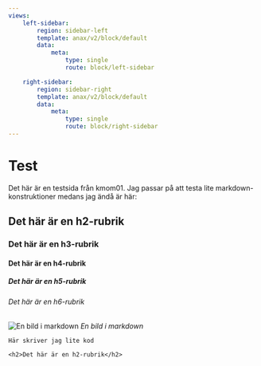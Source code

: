 ```yaml
---
views:
    left-sidebar:
        region: sidebar-left
        template: anax/v2/block/default
        data:
            meta:
                type: single
                route: block/left-sidebar

    right-sidebar:
        region: sidebar-right
        template: anax/v2/block/default
        data:
            meta:
                type: single
                route: block/right-sidebar
---
```


Test
=========================

Det här är en testsida från kmom01. Jag passar på att testa lite markdown-konstruktioner medans jag ändå är här:

## Det här är en h2-rubrik
### Det här är en h3-rubrik
#### Det här är en h4-rubrik
##### Det här är en h5-rubrik
###### Det här är en h6-rubrik


![En bild i markdown](https://upload.wikimedia.org/wikipedia/commons/6/64/Public_Domain_Dog_Drawing.jpg "Dog drawing")
*En bild i markdown*


~~~~
Här skriver jag lite kod

<h2>Det här är en h2-rubrik</h2>
~~~~
